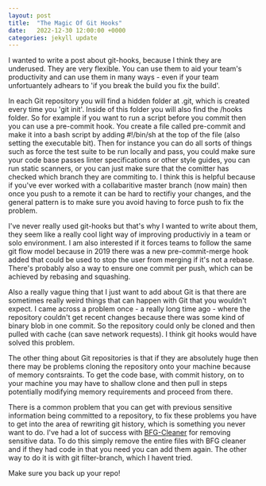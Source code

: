 ```yaml
---
layout: post
title:  "The Magic Of Git Hooks"
date:   2022-12-30 12:00:00 +0000
categories: jekyll update
---
```


I wanted to write a post about git-hooks, because I think they are underused. They are very flexible. You can use them to aid your team's productivity and can use them in many ways - even if your team unfortuantely adhears to 'if you break the build you fix the build'.

In each Git repository you will find a hidden folder at .git, which is created every time you 'git init'. Inside of this folder you will also find the /hooks folder. So for example if you want to run a script before you commit then you can use a pre-commit hook. You create a file called pre-commit and make it into a bash script by adding #!/bin/sh at the top of the file (also setting the executable bit). Then for instance you can do all sorts of things such as force the test suite to be run locally and pass, you could make sure your code base passes linter specifications or other style guides, you can run static scanners, or you can just make sure that the comitter has checked which branch they are commiting to. I think this is helpful because if you've ever worked with a collabaritive master branch (now main) then once you push to a remote it can be hard to rectifiy your changes, and the general pattern is to make sure you avoid having to force push to fix the problem.

I've never really used git-hooks but that's why I wanted to write about them, they seem like a really cool light way of improving productiviy in a team or solo environment. I am also interested if it forces teams to follow the same git flow model because in 2019 there was a new pre-commit-merge hook added that could be used to stop the user from merging if it's not a rebase. There's probably also a way to ensure one commit per push, which can be achieved by rebasing and squashing.

Also a really vague thing that I just want to add about Git is that there are sometimes really weird things that can happen with Git that you wouldn't expect. I came across a problem once - a really long time ago - where the repository couldn't get recent changes because there was some kind of binary blob in one commit. So the repository could only be cloned and then pulled with cache (can save network requests). I think git hooks would have solved this problem. 

The other thing about Git repositories is that if they are absolutely huge then there may be problems cloning the repository onto your machine because of memory contsraints.
To get the code base, with commit history, on to your machine you may have to shallow clone and then pull in steps potentially modifying memory requirements and proceed from there.

There is a common problem that you can get with previous sensitive information being committed to a repository, to fix these problems you have to get into the area of rewriting git history, which is something you never want to do. I've had a lot of success with 
[BFG-Cleaner](https://rtyley.github.io/bfg-repo-cleaner/) for removing sensitive data. To do this simply remove the entire files with BFG cleaner and if they had code in that you need you can add them again. The other way to do it is with git filter-branch, which I havent tried.

Make sure you back up your repo!